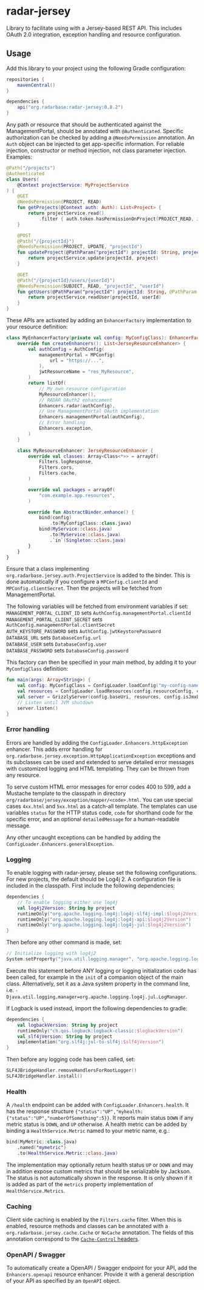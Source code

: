 # radar-jersey

Library to facilitate using with a Jersey-based REST API. This includes OAuth 2.0 integration, exception handling and resource configuration.

## Usage

Add this library to your project using the following Gradle configuration:
```gradle
repositories {
    mavenCentral()
}

dependencies {
    api("org.radarbase:radar-jersey:0.8.2")
}
```

Any path or resource that should be authenticated against the ManagementPortal, should be annotated with `@Authenticated`. Specific authorization can be checked by adding a `@NeedsPermission` annotation. An `Auth` object can be injected to get app-specific information. For reliable injection, constructor or method injection, not class parameter injection. Examples:

```kotlin
@Path("/projects")
@Authenticated
class Users(
    @Context projectService: MyProjectService
) {
    @GET
    @NeedsPermission(PROJECT, READ)
    fun getProjects(@Context auth: Auth): List<Project> {
        return projectService.read()
            .filter { auth.token.hasPermissionOnProject(PROJECT_READ, it.name) }
    }

    @POST
    @Path("/{projectId}")
    @NeedsPermission(PROJECT, UPDATE, "projectId")
    fun updateProject(@PathParam("projectId") projectId: String, project: Project) {
        return projectService.update(projectId, project)
    }

    @GET
    @Path("/{projectId}/users/{userId}")
    @NeedsPermission(SUBJECT, READ, "projectId", "userId")
    fun getUsers(@PathParam("projectId") projectId: String, @PathParam("userId") userId: String) {
        return projectService.readUser(projectId, userId)
    }
}
```

These APIs are activated by adding an `EnhancerFactory` implementation to your resource definition:
```kotlin
class MyEnhancerFactory(private val config: MyConfigClass): EnhancerFactory {
    override fun createEnhancers(): List<JerseyResourceEnhancer> {
        val authConfig = AuthConfig(
            managementPortal = MPConfig(
                url = "https://...",
            ),
            jwtResourceName = "res_MyResource",
        )
        return listOf(
            // My own resource configuration
            MyResourceEnhancer(),
            // RADAR OAuth2 enhancement
            Enhancers.radar(authConfig),
            // Use ManagementPortal OAuth implementation
            Enhancers.managementPortal(authConfig),
            // Error handling
            Enhancers.exception,
        )
    }

    class MyResourceEnhancer: JerseyResourceEnhancer {
        override val classes: Array<Class<*>> = arrayOf(
            Filters.logResponse,
            Filters.cors,
            Filters.cache,
        )

        override val packages = arrayOf(
            "com.example.app.resources",
        )

        override fun AbstractBinder.enhance() {
            bind(config)
                .to(MyConfigClass::class.java)
            bind(MyService::class.java)
                .to(MyService::class.java)
                .`in`(Singleton::class.java)
        }
    }
}
```
Ensure that a class implementing `org.radarbase.jersey.auth.ProjectService` is added to the binder. This is done automatically if you configure a `MPConfig.clientId` and `MPConfig.clientSecret`. Then the projects will be fetched from ManagementPortal.

The following variables will be fetched from environment variables if set:\
`MANAGEMENT_PORTAL_CLIENT_ID` sets `AuthConfig.managementPortal.clientId`\
`MANAGEMENT_PORTAL_CLIENT_SECRET` sets `AuthConfig.managementPortal.clientSecret`\
`AUTH_KEYSTORE_PASSWORD` sets `AuthConfig.jwtKeystorePassword`\
`DATABASE_URL` sets `DatabaseConfig.url`\
`DATABASE_USER` sets `DatabaseConfig.user`\
`DATABASE_PASSWORD` sets `DatabaseConfig.password`

This factory can then be specified in your main method, by adding it to your `MyConfigClass` definition:
```kotlin
fun main(args: Array<String>) {
    val config: MyConfigClass = ConfigLoader.loadConfig("my-config-name.yml", args)
    val resources = ConfigLoader.loadResources(config.resourceConfig, config)
    val server = GrizzlyServer(config.baseUri, resources, config.isJmxEnabled)
    // Listen until JVM shutdown
    server.listen()
}
```

### Error handling

Errors are handled by adding the `ConfigLoader.Enhancers.httpException` enhancer. This adds error handling for `org.radarbase.jersey.exception.HttpApplicationException` exceptions and its subclasses can be used and extended to serve detailed error messages with customized logging and HTML templating. They can be thrown from any resource.

To serve custom HTML error messages for error codes 400 to 599, add a Mustache template to the classpath in directory `org/radarbase/jersey/exception/mapper/<code>.html`. You can use special cases `4xx.html` and `5xx.html` as a catch-all template. The templates can use variables `status` for the HTTP status code, `code` for shorthand code for the specific error, and an optional `detailedMessage` for a human-readable message.

Any other uncaught exceptions can be handled by adding the `ConfigLoader.Enhancers.generalException`.

### Logging

To enable logging with radar-jersey, please set the following configurations. For new projects, the default should be Log4j 2. A configuration file is included in the classpath. First include the following dependencies:

```kotlin
dependencies {
    // To enable logging either use log4j
    val log4j2Version: String by project
    runtimeOnly("org.apache.logging.log4j:log4j-slf4j-impl:$log4j2Version")
    runtimeOnly("org.apache.logging.log4j:log4j-api:$log4j2Version")
    runtimeOnly("org.apache.logging.log4j:log4j-jul:$log4j2Version")
}
```

Then before any other command is made, set:
```kotlin
// Initialize logging with log4j2
System.setProperty("java.util.logging.manager", "org.apache.logging.log4j.jul.LogManager")
```
Execute this statement before ANY logging or logging initialization code has been called, for example in the `init` of a companion object of the main class. Alternatively, set it as a Java system property in the command line, i.e. `-Djava.util.logging.manager=org.apache.logging.log4j.jul.LogManager`. 

If Logback is used instead, import the following dependencies to gradle:

```kotlin
dependencies {
    val logbackVersion: String by project
    runtimeOnly("ch.qos.logback:logback-classic:$logbackVersion")
    val slf4jVersion: String by project
    implementation("org.slf4j:jul-to-slf4j:$slf4jVersion")
}
```

Then before any logging code has been called, set:
```kotlin
SLF4JBridgeHandler.removeHandlersForRootLogger()
SLF4JBridgeHandler.install()
```

### Health

A `/health` endpoint can be added with `ConfigLoader.Enhancers.health`. It has the response structure `{"status":"UP","myhealth:{"status":"UP","numberOfSomething":5}}`. It reports main status `DOWN` if any metric status is `DOWN`, and `UP` otherwise. A health metric can be added by binding a `HealthService.Metric` named to your metric name, e.g.:
```kotlin
bind(MyMetric::class.java)
    .named("mymetric")
    .to(HealthService.Metric::class.java)
```
The implementation may optionally return health status `UP` or `DOWN` and may in addition expose custom metrics that should be serializable by Jackson. The status is not automatically shown in the response. It is only shown if it is added as part of the `metrics` property implementation of `HealthService.Metrics`. 

### Caching

Client side caching is enabled by the `Filters.cache` filter. When this is enabled, resource methods and classes can be annotated with a `org.radarbase.jersey.cache.Cache` or `NoCache` annotation. The fields of this annotation correspond to the [`Cache-Control` headers](https://developer.mozilla.org/en-US/docs/Web/HTTP/Headers/Cache-Control).

### OpenAPI / Swagger

To automatically create a OpenAPI / Swagger endpoint for your API, add the `Enhancers.openapi` resource enhancer. Provide it with a general description of your API as specified by an `OpenAPI` object.
